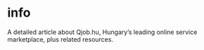 # info
A detailed article about Qjob.hu, Hungary’s leading online service marketplace, plus related resources.
